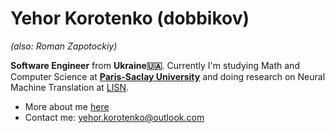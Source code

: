 # Yehor Korotenko (dobbikov)
_(also: Roman Zapotockiy)_

**Software Engineer** from **Ukraine🇺🇦**. Currently I'm studying Math and Computer Science at [**Paris-Saclay University**](https://universite-paris-saclay.fr) and doing research on Neural Machine Translation at [LISN](https://www.lisn.upsaclay.fr/?lang=en).

- More about me [here](https://dobbikov.com/about_me)
- Contact me: [yehor.korotenko@outlook.com](mailto:yehor.korotenko@outlook.com)
